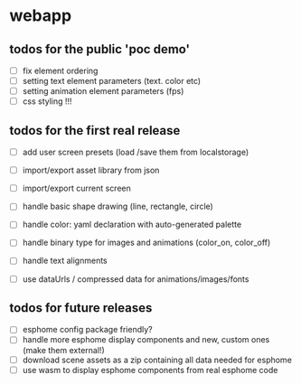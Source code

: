 # webapp

## todos for the public 'poc demo'

- [ ] fix element ordering
- [ ] setting text element parameters (text. color etc)
- [ ] setting animation element parameters (fps)
- [ ] css styling !!!

## todos for the first real release

- [ ] add user screen presets (load /save them from localstorage)
- [ ] import/export asset library from json
- [ ] import/export current screen
- [ ] handle basic shape drawing (line, rectangle, circle)
- [ ] handle color: yaml declaration with auto-generated palette
- [ ] handle binary type for images and animations (color_on, color_off)
- [ ] handle text alignments

- [ ] use dataUrls / compressed data for animations/images/fonts

## todos for future releases

- [ ] esphome config package friendly?
- [ ] handle more esphome display components and new, custom ones (make them external!)
- [ ] download scene assets as a zip containing all data needed for esphome
- [ ] use wasm to display esphome components from real esphome code
